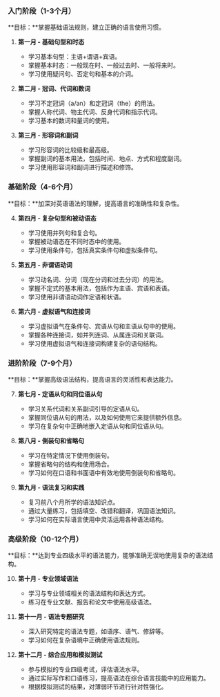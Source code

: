 ### 入门阶段（1-3个月）

**目标：**掌握基础语法规则，建立正确的语言使用习惯。

1. **第一月 - 基础句型和时态**
   - 学习基本句型：主语+谓语+宾语。
   - 掌握基本时态：一般现在时、一般过去时、一般将来时。
   - 学习使用疑问句、否定句和基本的介词。

2. **第二月 - 冠词、代词和数词**
   - 学习不定冠词（a/an）和定冠词（the）的用法。
   - 掌握人称代词、物主代词、反身代词和指示代词。
   - 学习基本的数词和量词的使用。

3. **第三月 - 形容词和副词**
   - 学习形容词的比较级和最高级。
   - 掌握副词的基本用法，包括时间、地点、方式和程度副词。
   - 学习使用形容词和副词进行描述和修饰。

### 基础阶段（4-6个月）

**目标：**加深对英语语法的理解，提高语言的准确性和复杂性。

4. **第四月 - 复杂句型和被动语态**
   - 学习使用并列句和复合句。
   - 掌握被动语态在不同时态中的使用。
   - 学习使用条件句，包括真实条件句和虚拟条件句。

5. **第五月 - 非谓语动词**
   - 学习动名词、分词（现在分词和过去分词）的用法。
   - 掌握不定式的基本用法，包括作为主语、宾语和表语。
   - 学习使用非谓语动词作定语和状语。

6. **第六月 - 虚拟语气和连接词**
   - 学习虚拟语气在条件句、宾语从句和主语从句中的使用。
   - 掌握各种连接词，如并列连词、从属连词和关联词。
   - 学习使用虚拟语气和连接词构建复杂的语句结构。

### 进阶阶段（7-9个月）

**目标：**掌握高级语法结构，提高语言的灵活性和表达能力。

7. **第七月 - 定语从句和同位语从句**
   - 学习关系代词和关系副词引导的定语从句。
   - 掌握同位语从句的用法，以及如何使用它来提供额外信息。
   - 学习在复杂句中正确地嵌入定语从句和同位语从句。

8. **第八月 - 倒装句和省略句**
   - 学习在特定情况下使用倒装句。
   - 掌握省略句的结构和使用场合。
   - 学习如何在口语和书面语中有效地使用倒装句和省略句。

9. **第九月 - 语法复习和实践**
   - 复习前八个月所学的语法知识点。
   - 通过大量练习，包括填空、改错和翻译，巩固语法知识。
   - 学习如何在实际语言使用中灵活运用各种语法结构。

### 高级阶段（10-12个月）

**目标：**达到专业四级水平的语法能力，能够准确无误地使用复杂的语法结构。

10. **第十月 - 专业领域语法**
    - 学习与专业领域相关的语法结构和表达方式。
    - 练习在专业文献、报告和论文中使用高级语法。

11. **第十一月 - 语法专题研究**
    - 深入研究特定的语法专题，如语序、语气、修辞等。
    - 学习如何在复杂语境中正确使用语法规则。

12. **第十二月 - 综合应用和模拟测试**
    - 参与模拟的专业四级考试，评估语法水平。
    - 通过实际写作和口语练习，提高语法在综合语言技能中的应用能力。
    - 根据模拟测试的结果，对薄弱环节进行针对性强化。
